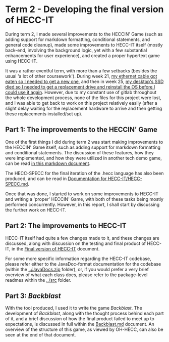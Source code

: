 # Term 2 - Developing the final version of HECC-IT

During term 2, I made several improvements to the HECCIN' Game (such as adding support for markdown
formatting, conditional statements, and general code cleanup), made some improvements to HECC-IT itself
(mostly back-end, involving the background logic, yet with a few substantial enhancements for user
experience), and created a proper hypertext game using HECC-IT.

It was a rather eventful term, with more than a few setbacks (besides the usual 'a lot of other coursework').
During week 21, [my ethernet cable got eaten so I needed to get a new one](https://cseejira.essex.ac.uk/browse/A301034-124),
and then in week 25, [my desktop's SSD died so I needed to get a replacement drive and reinstall the OS before I could use it again](https://cseejira.essex.ac.uk/browse/A301034-134).
However, due to my constant use of gitlab throughout the whole development process, none of the files for this
project were lost, and I was able to get back to work on this project relatively easily (after a slight delay
waiting for the replacement hardware to arrive and then getting these replacements installed/set up).

## Part 1: The improvements to the HECCIN' Game

One of the first things I did during term 2 was start making improvements to the HECCIN' Game itself,
such as adding support for markdown formatting and conditional statements. The discussion of these
features, how they were implemented, and how they were utilized in another tech demo game, 
can be read [in this markdown document](./final%20version%20HECCIN'%20Game.md).

The HECC-SPECC for the final iteration of the .hecc language has also been produced,
and can be read in [Documentation for HECC-IT/HECC-SPECC.md](../Documentation%20for%20HECC-IT/HECC-SPECC.md).

Once that was done, I started to work on some improvements to HECC-IT and writing a 'proper' HECCIN'
Game, with both of these tasks being mostly performed concurrently. However, in this report, I shall
start by discussing the further work on HECC-IT.

## Part 2: The improvements to HECC-IT

HECC-IT itself had quite a few changes made to it, and these changes are discussed, along with
discussion on the testing and final product of HECC-IT, in the [Final version of HECC-IT](./final%20version%20of%20HECC-IT.md)
document.

For some more specific information regarding the HECC-IT codebase, please refer either to the JavaDoc-format
documentation for the codebase (within the [../JavaDocs.zip](../JavaDocs.zip) folder), or, if you would prefer
a very brief overview of what each class does, please refer to the package-level readmes within the [../src](../src)
folder. 

## Part 3: *Backblast*

With the tool produced, I used it to write the game *Backblast*. The development of *Backblast*, along with the
thought process behind each part of it, and a brief discussion of how the final product failed to meet up to
expectations, is discussed in full within the [Backblast.md](./Backblast.md) document. An overview of the
structure of this game, as viewed by OH-HECC, can also be seen at the end of that document.
